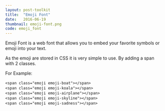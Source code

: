 ```yaml
---
layout: post-toolkit
title:  "Emoji Font"
date:   2016-06-19
thumbnail: emoji-font.png
code: emoji_font
---
```


Emoji Font is a web font that allows you to embed your favorite symbols or emoji into your text. 

As the emoji are stored in CSS it is very simple to use. By adding a span with 2 classes.

For Example:

<pre>
<code>&lt;span class="emoji emoji-boat"&gt;&lt;/span&gt;</code>       <span class="emoji emoji-boat"></span>
<code>&lt;span class="emoji emoji-koala"&gt;&lt;/span&gt;</code>      <span class="emoji emoji-koala"></span>
<code>&lt;span class="emoji emoji-airplane"&gt;&lt;/span&gt;</code>   <span class="emoji emoji-airplane"></span>
<code>&lt;span class="emoji emoji-skyline"&gt;&lt;/span&gt;</code>    <span class="emoji emoji-skyline"></span>
<code>&lt;span class="emoji emoji-sadness"&gt;&lt;/span&gt;</code>    <span class="emoji emoji-sadness"></span>
</pre>
